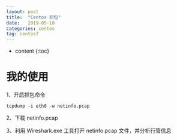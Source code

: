 ```yaml
---
layout: post
title:  "Centos 抓包"
date:   2019-05-10
categories: centos
tag: centos7
---
```


* content
{:toc}



# 我的使用 #

1、开启抓包命令

	tcpdump -i eth0 -w netinfo.pcap

2、下载 netinfo.pcap 

3、利用 Wireshark.exe 工具打开 netinfo.pcap 文件，并分析行管信息


